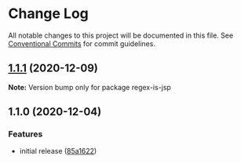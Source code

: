 # Change Log

All notable changes to this project will be documented in this file.
See [Conventional Commits](https://conventionalcommits.org) for commit guidelines.

## [1.1.1](https://git.sr.ht/~royston/codsen/compare/regex-is-jsp@1.1.0...regex-is-jsp@1.1.1) (2020-12-09)

**Note:** Version bump only for package regex-is-jsp





## 1.1.0 (2020-12-04)

### Features

- initial release ([85a1622](https://git.sr.ht/~royston/codsen/commit/85a16228243471ab33f702ddd0a911d7bb37ca39))
